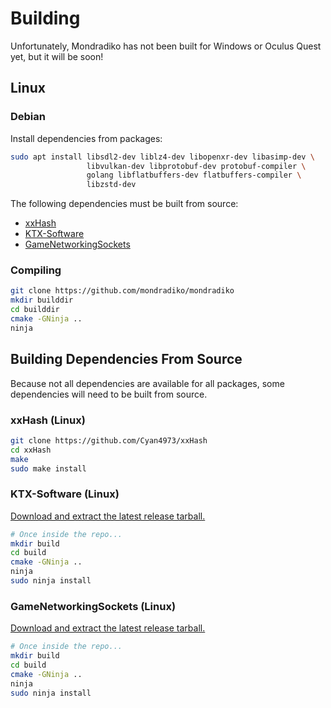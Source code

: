 # Building

Unfortunately, Mondradiko has not been built for Windows or Oculus Quest yet, but it will be soon!

## Linux

### Debian

Install dependencies from packages:

```bash
sudo apt install libsdl2-dev liblz4-dev libopenxr-dev libasimp-dev \
                 libvulkan-dev libprotobuf-dev protobuf-compiler \
                 golang libflatbuffers-dev flatbuffers-compiler \
                 libzstd-dev
```

The following dependencies must be built from source:

- [xxHash](#xxhash-linux)
- [KTX-Software](#ktx-software-linux)
- [GameNetworkingSockets]((#gamenetworkingsockets-linux))

### Compiling

```bash
git clone https://github.com/mondradiko/mondradiko
mkdir builddir
cd builddir
cmake -GNinja ..
ninja
```

## Building Dependencies From Source

Because not all dependencies are available for all packages,
some dependencies will need to be built from source.

### xxHash (Linux)

```bash
git clone https://github.com/Cyan4973/xxHash
cd xxHash
make
sudo make install
```

### KTX-Software (Linux)

[Download and extract the latest release tarball.](https://github.com/KhronosGroup/KTX-Software/releases)

```bash
# Once inside the repo...
mkdir build
cd build
cmake -GNinja ..
ninja
sudo ninja install
```

### GameNetworkingSockets (Linux)

[Download and extract the latest release tarball.](https://github.com/ValveSoftware/GameNetworkingSockets/releases)

```bash
# Once inside the repo...
mkdir build
cd build
cmake -GNinja ..
ninja
sudo ninja install
```

